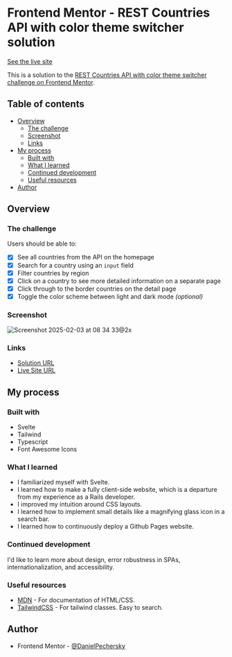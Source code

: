 # Frontend Mentor - REST Countries API with color theme switcher solution

[See the live site](https://danielpechersky.github.io/rest-countries-api/)

This is a solution to the [REST Countries API with color theme switcher challenge on Frontend Mentor](https://www.frontendmentor.io/challenges/rest-countries-api-with-color-theme-switcher-5cacc469fec04111f7b848ca).

## Table of contents

- [Overview](#overview)
  - [The challenge](#the-challenge)
  - [Screenshot](#screenshot)
  - [Links](#links)
- [My process](#my-process)
  - [Built with](#built-with)
  - [What I learned](#what-i-learned)
  - [Continued development](#continued-development)
  - [Useful resources](#useful-resources)
- [Author](#author)

## Overview

### The challenge

Users should be able to:

- [x] See all countries from the API on the homepage
- [x] Search for a country using an `input` field
- [x] Filter countries by region
- [x] Click on a country to see more detailed information on a separate page
- [x] Click through to the border countries on the detail page
- [x] Toggle the color scheme between light and dark mode *(optional)*

### Screenshot

![Screenshot 2025-02-03 at 08 34 33@2x](https://github.com/user-attachments/assets/d25d5ef1-853d-41a1-9560-9f9a31786c4d)

### Links

- [Solution URL](https://www.frontendmentor.io/solutions/rest-countries-api-using-svelte-and-tailwind-2XgzokXOkx)
- [Live Site URL](https://danielpechersky.github.io/rest-countries-api/)

## My process

### Built with

- Svelte
- Tailwind
- Typescript
- Font Awesome Icons

### What I learned

- I familiarized myself with Svelte.
- I learned how to make a fully client-side website, which is a departure from my experience as a Rails developer.
- I improved my intuition around CSS layouts.
- I learned how to implement small details like a magnifying glass icon in a search bar.
- I learned how to continuously deploy a Github Pages website.

### Continued development

I'd like to learn more about design, error robustness in SPAs, internationalization, and accessibility.

### Useful resources

- [MDN](https://developer.mozilla.org/en-US/) - For documentation of HTML/CSS.
- [TailwindCSS](https://tailwindcss.com) - For tailwind classes. Easy to search.

## Author

- Frontend Mentor - [@DanielPechersky](https://www.frontendmentor.io/profile/DanielPechersky)
